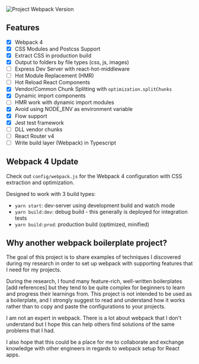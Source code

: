 ![Project Webpack Version](https://img.shields.io/badge/webpack-4.1.1-blue.svg)

## Features

- [x] Webpack 4
- [x] CSS Modules and Postcss Support
- [x] Extract CSS in production build
- [x] Output to folders by file types (css, js, images)
- [ ] Express Dev Server with react-hot-middleware
- [ ] Hot Module Replacement (HMR)
- [ ] Hot Reload React Components
- [x] Vendor/Common Chunk Splitting with `optimization.splitChunks`
- [x] Dynamic import components
- [ ] HMR work with dynamic import modules
- [x] Avoid using NODE_ENV as environment variable
- [x] Flow support
- [x] Jest test framework
- [ ] DLL vendor chunks
- [ ] React Router v4
- [ ] Write build layer (Webpack) in Typescript

## Webpack 4 Update

Check out `config/webpack.js` for the Webpack 4 configuration with CSS extraction and optimization.

Designed to work with 3 build types:
- `yarn start`: dev-server using development build and watch mode
- `yarn build:dev`: debug build - this generally is deployed for integration tests
- `yarn build:prod`: production build (optimized, minified)

## Why another webpack boilerplate project?

The goal of this project is to share examples of techniques I discovered during my research in order to set up webpack with supporting features that I need for my projects.

During the research, I found many feature-rich, well-written boilerplates [add references] but they tend to be quite complex for beginners to learn and progress their learnings from. This project is not intended to be used as a boilerplate, and I strongly suggest to read and understand how it works rather than to copy and paste the configurations to your projects.

I am not an expert in webpack. There is a lot about webpack that I don't understand but I hope this can help others find solutions of the same problems that I had.

I also hope that this could be a place for me to collaborate and exchange knowledge with other engineers in regards to webpack setup for React apps.
